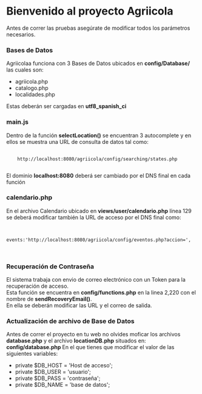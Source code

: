 <h1>Bienvenido al proyecto Agriicola </h1>

<p>Antes de correr las pruebas asegúrate de modificar todos los parámetros necesarios.</p>

<strong>
    <h3>Bases de Datos</h3>
</strong>
<p>Agriicolaa funciona con 3 Bases de Datos ubicados en <strong>config/Database/</strong> las cuales son:
    <ul>
        <li>agriicola.php</li>
        <li>catalogo.php</li>
        <li>localidades.php</li>
    </ul>
    Estas deberán ser cargadas en <strong>utf8_spanish_ci</strong>
</p>

<strong>
    <h3>main.js</h3>
</strong>
<p>
    Dentro de la función <strong>selectLocation()</strong> se encuentran 3 autocomplete y en ellos se muestra una URL de
    consulta de datos tal como: <br>
    <pre>
  <code>
    http://localhost:8080/agriicola/config/searching/states.php
  </code>
</pre>
    El dominio <b>localhost:8080</b> deberá ser cambiado por el DNS final en cada función
</p>

<strong>
    <h3>calendario.php</h3>
</strong>
<p>
    En el archivo Calendario ubicado en <strong>views/user/calendario.php</strong> línea 129 se deberá modificar también
    la
    URL de acceso por el DNS final como:
    <pre>
        <code>
            events:'http://localhost:8080/agriicola/config/eventos.php?accion=<?php echo $_GET['Tracing'];?>',
        </code>
    </pre>

</p>

<h3><strong>Recuperación de Contraseña</strong></h3>
<p>
    El sistema trabaja con envio de correo electrónico con un Token para la recuperación de acceso. <br>
    Esta función se encuentra en <strong>config/functions.php</strong> en la linea 2,220 con el nombre de 
    <strong>sendRecoveryEmail()</strong>. <br>
    En ella se deberán modificar las URL y el correo de salida.
</p>

<h3><strong>Actualización de archivo de Base de Datos</strong></h3>
<p>
    Antes de correr el proyecto en tu web no olvides moficar los archivos <strong>database.php</strong>
    y el archivo <strong>locationDB.php</strong> situados en:
    <strong>config/database.php </strong>
    En el que tienes que modificar el valor de las siguientes variables:
    <ul>
        <li>private $DB_HOST = 'Host de acceso';</li>
        <li>private $DB_USER = 'usuario';</li>
        <li>private $DB_PASS = 'contraseña';</li>
        <li>private $DB_NAME = 'base de datos';</li>
    </ul>
</p>
